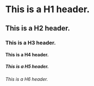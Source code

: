 # This is a H1 header.

## This is a H2 header.

### This is a H3 header.

#### This is a H4 header.

##### This is a H5 header.

###### This is a H6 header.